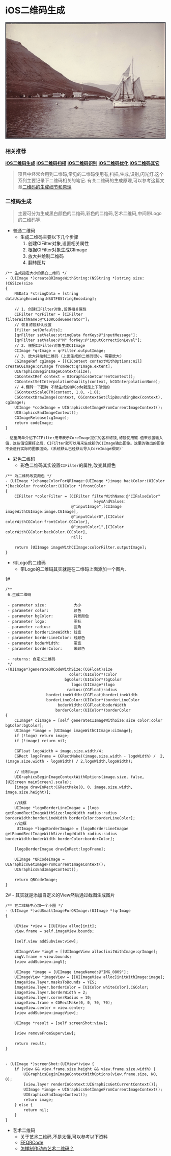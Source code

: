 # **iOS二维码生成**
![](media/15064105430567/15064105489541.jpg)

### 相关推荐
**[iOS二维码生成]()**
**[iOS二维码扫描]()**
**[iOS二维码识别]()**
**[iOS二维码优化]()**
**[iOS二维码其它]()**

> 项目中经常会用到二维码,常见的二维码使用有,扫描,生成,识别,闪光灯.这个系列主要记录下二维码相关的笔记.
> 有关二维码的生成原理,可以参考这篇文章[二维码的生成细节和原理](https://coolshell.cn/articles/10590.html)

### 二维码生成
> 主要可分为生成黑白颜色的二维码,彩色的二维码,艺术二维码,中间带Logo的二维码等.

- 普通二维码
	- 生成二维码主要以下几个步骤
		1. 创建CIFilter对象,设置相关属性
		2. 根据CIFilter对象生成CIImage
		3. 放大并绘制二维码
		4. 翻转图片 
		
```
/** 生成指定大小的黑白二维码 */
- (UIImage *)createQRImageWithString:(NSString *)string size:(CGSize)size
{
    NSData *stringData = [string dataUsingEncoding:NSUTF8StringEncoding];
    
    // 1. 创建CIFilter对象,设置相关属性
    CIFilter *qrFilter = [CIFilter filterWithName:@"CIQRCodeGenerator"];
    // 恢复滤镜默认设置
    [filter setDefaults];
    [qrFilter setValue:stringData forKey:@"inputMessage"];
    [qrFilter setValue:@"M" forKey:@"inputCorrectionLevel"];
    // 2. 根据CIFilter对象生成CIImage
    CIImage *qrImage = qrFilter.outputImage;
    // 3. 放大并绘制二维码 (上面生成的二维码很小，需要放大)
    CGImageRef cgImage = [[CIContext contextWithOptions:nil] createCGImage:qrImage fromRect:qrImage.extent];
    UIGraphicsBeginImageContext(size);
    CGContextRef context = UIGraphicsGetCurrentContext();
    CGContextSetInterpolationQuality(context, kCGInterpolationNone);
    // 4.翻转一下图片 不然生成的QRCode就是上下颠倒的
    CGContextScaleCTM(context, 1.0, -1.0);
    CGContextDrawImage(context, CGContextGetClipBoundingBox(context), cgImage);
    UIImage *codeImage = UIGraphicsGetImageFromCurrentImageContext();
    UIGraphicsEndImageContext();
    CGImageRelease(cgImage);
    return codeImage;
}
```
		
	- 这里简单介绍下CIFilter用来表示CoreImage提供的各种滤镜,滤镜使用键-值来设置输入值，这些值设置好之后，CIFilter就可以用来生成新的CIImage输出图像。这里的输出的图像不会进行实际的图像渲染。(系统默认已经默认导入CoreImage框架)`
		

- 彩色二维码
	- 彩色二维码其实设置`CIFilter`的属性,改变其颜色
	
```
/** 为二维码改变颜色 */
- (UIImage *)changeColorForQRImage:(UIImage *)image backColor:(UIColor *)backColor frontColor:(UIColor *)frontColor
{
    CIFilter *colorFilter = [CIFilter filterWithName:@"CIFalseColor"
                                       keysAndValues:
                             @"inputImage",[CIImage imageWithCGImage:image.CGImage],
                             @"inputColor0",[CIColor colorWithCGColor:frontColor.CGColor],
                             @"inputColor1",[CIColor colorWithCGColor:backColor.CGColor],
                             nil];
    
    return [UIImage imageWithCIImage:colorFilter.outputImage];
}
```

- 带Logo的二维码
	-  带Logo的二维码其实就是在二维码上面添加一个图片.

1#
		
```
/**
 6.生成二维码
 
 - parameter size:            大小
 - parameter color:           颜色
 - parameter bgColor:         背景颜色
 - parameter logo:            图标
 - parameter radius:          圆角
 - parameter borderLineWidth: 线宽
 - parameter borderLineColor: 线颜色
 - parameter boderWidth:      带宽
 - parameter borderColor:     带颜色
 
 - returns: 自定义二维码
 */
-(UIImage*)generateQRCodeWithSize:(CGFloat)size
                            color:(UIColor*)color
                          bgColor:(UIColor*)bgColor
                             logo:(UIImage*)logo
                           radius:(CGFloat)radius
                  borderLineWidth:(CGFloat)borderLineWidth
                  borderLineColor:(UIColor*)borderLineColor
                       boderWidth:(CGFloat)boderWidth
                      borderColor:(UIColor*)borderColor
{
    CIImage* ciImage = [self generateCIImageWithSize:size color:color bgColor:bgColor];
    UIImage *image = [UIImage imageWithCIImage:ciImage];
    if (!logo) return image;
    if (!image) return nil;
    
    CGFloat logoWidth = image.size.width/4;
    CGRect logoFrame = CGRectMake((image.size.width - logoWidth) /  2,(image.size.width - logoWidth) / 2,logoWidth,logoWidth);
    
    // 绘制logo
    UIGraphicsBeginImageContextWithOptions(image.size, false, [UIScreen mainScreen].scale);
    [image drawInRect:CGRectMake(0, 0, image.size.width, image.size.height)];
    
    //线框
    UIImage *logoBorderLineImagae = [logo getRoundRectImageWithSize:logoWidth radius:radius borderWidth:borderLineWidth borderColor:borderLineColor];
    //边框
     UIImage *logoBorderImagae = [logoBorderLineImagae getRoundRectImageWithSize:logoWidth radius:radius borderWidth:boderWidth borderColor:borderColor];
    
    [logoBorderImagae drawInRect:logoFrame];
    
    UIImage *QRCodeImage = UIGraphicsGetImageFromCurrentImageContext();
    UIGraphicsEndImageContext();
    
    return QRCodeImage;
}
```
	
	
2#
	 - 其实就是添加自定义的View然后通过截图生成图片

```
/** 在二维码中心加一个小图 */
- (UIImage *)addSmallImageForQRImage:(UIImage *)qrImage
{
    
    UIView *view = [[UIView alloc]init];
    view.frame = self.imageView.bounds;
    
    [self.view addSubview:view];

    UIImageView *imgV = [[UIImageView alloc]initWithImage:qrImage];
    imgV.frame = view.bounds;
    [view addSubview:imgV];
    
    UIImage *image = [UIImage imageNamed:@"IMG_0809"];
    UIImageView *imageView = [[UIImageView alloc]initWithImage:image];
    imageView.layer.masksToBounds = YES;
    imageView.layer.borderColor = [UIColor whiteColor].CGColor;
    imageView.layer.borderWidth = 2;
    imageView.layer.cornerRadius = 10;
    imageView.frame = CGRectMake(0, 0, 70, 70);
    imageView.center = view.center;
    [view addSubview:imageView];
    
    UIImage *result = [self screenShot:view];
    
    [view removeFromSuperview];
    
    return result;
}


- (UIImage *)screenShot:(UIView*)view {
    if (view && view.frame.size.height && view.frame.size.width) {
        UIGraphicsBeginImageContextWithOptions(view.frame.size, NO, 0);
        [view.layer renderInContext:UIGraphicsGetCurrentContext()];
        UIImage *image = UIGraphicsGetImageFromCurrentImageContext();
        UIGraphicsEndImageContext();
        return image;  
    } else {   
        return nil;
    } 
}

```

- 艺术二维码
	- 关于艺术二维码,不是太懂,可以参考以下资料
	- [EFQRCode](https://github.com/EyreFree/EFQRCode)
	- [怎样制作动态艺术二维码？](https://www.zhihu.com/question/46587018)

